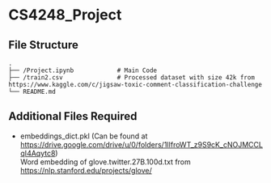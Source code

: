 # CS4248_Project

## File Structure
```
.
├── /Project.ipynb            # Main Code
├── /train2.csv               # Processed dataset with size 42k from https://www.kaggle.com/c/jigsaw-toxic-comment-classification-challenge
└── README.md
```

## Additional Files Required
- embeddings_dict.pkl (Can be found at https://drive.google.com/drive/u/0/folders/1IlfroWT_z9S9cK_cNOJMCCLqI4Aqytc8)     
Word embedding of glove.twitter.27B.100d.txt from https://nlp.stanford.edu/projects/glove/

